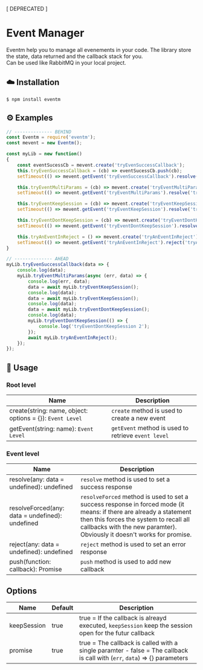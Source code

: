 [ DEPRECATED ]
# Event Manager
Eventm help you to manage all evenements in your code. The library store the state, data returned and the callback stack for you.  
Can be used like RabbitMQ in your local project.

## ☁️ Installation

```
$ npm install eventm
```
  
## ⚙️ Examples

``` js  
// -------------- BEHIND
const Eventm = require('eventm');
const mevent = new Eventm();

const myLib = new function()
{
	const eventSucessCb = mevent.create('tryEvenSuccessCallback');
	this.tryEvenSuccessCallback = (cb) => eventSucessCb.push(cb);
	setTimeout(() => mevent.getEvent('tryEvenSuccessCallback').resolve('tryEvenSuccessCallback function executed'), 1000);

	this.tryEventMultiParams = (cb) => mevent.create('tryEventMultiParams', { promise: false }).push(cb);
	setTimeout(() => mevent.getEvent('tryEventMultiParams').resolve('tryEventMultiParams function executed'), 2000);

	this.tryEventKeepSession = (cb) => mevent.create('tryEventKeepSession').push(cb);
	setTimeout(() => mevent.getEvent('tryEventKeepSession').resolve('tryEventKeepSession function executed'), 3000);

	this.tryEventDontKeepSession = (cb) => mevent.create('tryEventDontKeepSession', { keepSession: false }).push(cb);
	setTimeout(() => mevent.getEvent('tryEventDontKeepSession').resolve('tryEventDontKeepSession function executed'), 4000);

	this.tryAnEventInReject = () => mevent.create('tryAnEventInReject').getPromise();
	setTimeout(() => mevent.getEvent('tryAnEventInReject').reject('tryAnEventInReject function executed'), 7000);
}

// -------------- AHEAD
myLib.tryEvenSuccessCallback(data => {
	console.log(data);
	myLib.tryEventMultiParams(async (err, data) => {
		console.log(err, data);
		data = await myLib.tryEventKeepSession();
		console.log(data);
		data = await myLib.tryEventKeepSession();
		console.log(data);
		data = await myLib.tryEventDontKeepSession();
		console.log(data);
		myLib.tryEventDontKeepSession(() => {
			console.log('tryEventDontKeepSession 2');
		});
		await myLib.tryAnEventInReject();
	});
});

```
   
## 📝 Usage

### Root level

| Name                                                      | Description         
| ----------------------------------------------------------| ------------
| create(string: name, object: options = {}): `Event Level` | `create` method is used to create a new event
| getEvent(string: name): `Event Level`                     | `getEvent` method is used to retrieve `event level`

### Event level

| Name                                                              | Description         
| ----------------------------------------------------------------- | ------------
| resolve(any: data = undefined): undefined                         | `resolve` method is used to set a success response
| resolveForced(any: data = undefined): undefined                   | `resolveForced` method is used to set a success response in forced mode (it means: if there are already a statement then this forces the system to recall all callbacks with the new paramter). Obviously it doesn't works for promise.
| reject(any: data = undefined): undefined                          | `reject` method is used to set an error response
| push(function: callback): Promise                                 | `push`  method is used to add new callback

## Options

| Name                  | Default | Description  
| --------------------- | ------- | -----------
| keepSession           |  true   | true = If the callback is alreayd executed, `keepSession` keep the session open for the futur callback
| promise               |  true   | true = The callback is called with a single paramter - false = The callback is call with (`err`, `data`) => {} parameters
